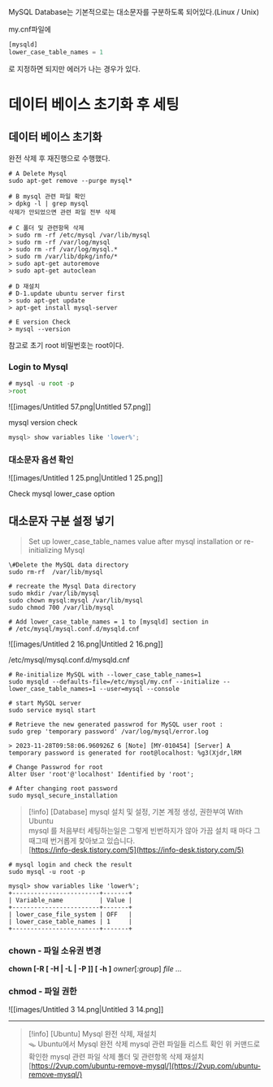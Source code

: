 MySQL Database는 기본적으로는 대소문자를 구분하도록 되어있다.(Linux / Unix)

  

  

my.cnf파일에

```JavaScript
[mysqld]
lower_case_table_names = 1
```

로 지정하면 되지만 에러가 나는 경우가 있다.

  

# 데이터 베이스 초기화 후 세팅

## 데이터 베이스 초기화

완전 삭제 후 재진행으로 수행했다.

```Shell
# A Delete Mysql
sudo apt-get remove --purge mysql*

# B mysql 관련 파일 확인
> dpkg -l | grep mysql
삭제가 안되었으면 관련 파일 전부 삭제

# C 폴더 및 관련항목 삭제
> sudo rm -rf /etc/mysql /var/lib/mysql
> sudo rm -rf /var/log/mysql
> sudo rm -rf /var/log/mysql.*
> sudo rm /var/lib/dpkg/info/* 
> sudo apt-get autoremove
> sudo apt-get autoclean

# D 재설치
# D-1.update ubuntu server first
> sudo apt-get update
> apt-get install mysql-server

# E version Check
> mysql --version
```

  

참고로 초기 root 비밀번호는 root이다.

  

### Login to Mysql

```JavaScript
# mysql -u root -p
>root
```

![[images/Untitled 57.png|Untitled 57.png]]

mysql version check

```JavaScript
mysql> show variables like 'lower%';
```

  

### 대소문자 옵션 확인

![[images/Untitled 1 25.png|Untitled 1 25.png]]

Check mysql lower_case option

  

## 대소문자 구분 설정 넣기

> Set up lower_case_table_names value after mysql installation or re-initializing Mysql

  

```Shell
\#Delete the MySQL data directory
sudo rm-rf  /var/lib/mysql

# recreate the Mysql Data directory
sudo mkdir /var/lib/mysql    
sudo chown mysql:mysql /var/lib/mysql
sudo chmod 700 /var/lib/mysql

# Add lower_case_table_names = 1 to [mysqld] section in 
# /etc/mysql/mysql.conf.d/mysqld.cnf
```

![[images/Untitled 2 16.png|Untitled 2 16.png]]

/etc/mysql/mysql.conf.d/mysqld.cnf

```Shell
# Re-initialize MySQL with --lower_case_table_names=1
sudo mysqld --defaults-file=/etc/mysql/my.cnf --initialize --lower_case_table_names=1 --user=mysql --console

# start MySQL server
sudo service mysql start

# Retrieve the new generated passwrod for MySQL user root :
sudo grep 'temporary password' /var/log/mysql/error.log

> 2023-11-28T09:58:06.960926Z 6 [Note] [MY-010454] [Server] A temporary password is generated for root@localhost: %g3(Xjdr,lRM

# Change Passwrod for root
Alter User 'root'@'localhost' Identified by 'root';

# After changing root password 
sudo mysql_secure_installation
```

> [!info] [Database] mysql 설치 및 설정, 기본 계정 생성, 권한부여 With Ubuntu  
> mysql 를 처음부터 세팅하는일은 그렇게 빈번하지가 않아 가끔 설치 때 마다 그때그때 번거롭게 찾아보고 있습니다.  
> [https://info-desk.tistory.com/5](https://info-desk.tistory.com/5)  

  

```Shell
# mysql login and check the result
sudo mysql -u root -p

mysql> show variables like 'lower%';
+------------------------+-------+
| Variable_name          | Value |
+------------------------+-------+
| lower_case_file_system | OFF   |
| lower_case_table_names | 1     |
+------------------------+-------+
```

### chown - 파일 소유권 변경

**chown [-R [ -H | -L | -P ]] [ -h ]** _owner_[_:group_] _file ..._

### chmod - 파일 권한

![[images/Untitled 3 14.png|Untitled 3 14.png]]

  

  

  

  

---

> [!info] [Ubuntu] Mysql 완전 삭제, 재설치  
> 🪤 Ubuntu에서 Mysql 완전 삭제 mysql 관련 파일들 리스트 확인 위 커맨드로 확인한 mysql 관련 파일 삭제 폴더 및 관련항목 삭제 재설치  
> [https://2vup.com/ubuntu-remove-mysql/](https://2vup.com/ubuntu-remove-mysql/)